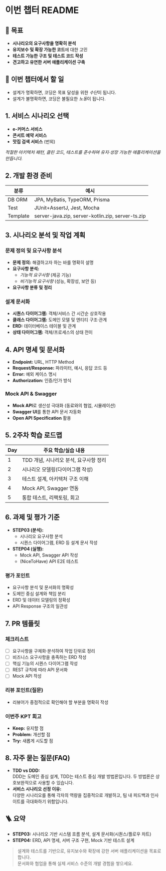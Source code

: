 # 이번 챕터 README

## 🏁 목표

- **시나리오의 요구사항을 명확히 분석**  
- **유지보수 및 확장 가능한 코드**에 대한 고민  
- **테스트 가능한 구조 및 테스트 코드 작성**  
- **견고하고 유연한 서버 애플리케이션 구축**

## 🚩 이번 챕터에서 할 일

- 설계가 명확하면, 코딩은 목표 달성을 위한 *수단*이 됩니다.
- 설계가 불명확하면, 코딩은 불필요한 *노동*이 됩니다.

## 1. 서비스 시나리오 선택

- **e-커머스 서비스**
- **콘서트 예약 서비스**
- **맛집 검색 서비스** (번외)

*적절한 아키텍처 패턴, 클린 코드, 테스트를 준수하며 유지·성장 가능한 애플리케이션을 만듭니다.*

## 2. 개발 환경 준비

| 분류     | 예시                |
|----------|---------------------|
| DB ORM   | JPA, MyBatis, TypeORM, Prisma |
| Test     | JUnit+AssertJ, Jest, Mocha    |
| Template | server-java.zip, server-kotlin.zip, server-ts.zip |

## 3. 시나리오 분석 및 작업 계획

### 문제 정의 및 요구사항 분석

- **문제 정의:** 해결하고자 하는 바를 명확히 설명
- **요구사항 분석:**  
  - *기능적 요구사항* (제공 기능)
  - *비기능적 요구사항* (성능, 확장성, 보안 등)
- **요구사항 분류 및 정리**

### 설계 문서화

- **시퀀스 다이어그램:** 객체/서비스 간 시간순 상호작용
- **클래스 다이어그램:** 도메인 모델 및 엔티티 구조·관계
- **ERD:** 데이터베이스 테이블 및 관계
- **상태 다이어그램:** 객체/프로세스의 상태 전이

## 4. API 명세 및 문서화

- **Endpoint:** URL, HTTP Method
- **Request/Response:** 파라미터, 예시, 응답 코드 등
- **Error:** 예외 케이스 명시
- **Authorization:** 인증/인가 방식

### Mock API & Swagger

- **Mock API**로 생산성 극대화 (동료와의 협업, 시뮬레이션)
- **Swagger UI**를 통한 API 문서 자동화  
- **Open API Specification** 활용

## 5. 2주차 학습 로드맵

| Day | 주요 학습/실습 내용 |
|-----|-------------------|
| 1   | TDD 개념, 시나리오 분석, 요구사항 정리 |
| 2   | 시나리오 모델링(다이어그램 작성)       |
| 3   | 테스트 설계, 아키텍처 구조 이해        |
| 4   | Mock API, Swagger 연동                |
| 5   | 통합 테스트, 리팩토링, 회고           |

## 6. 과제 및 평가 기준

- **STEP03 (분석):**  
  - 시나리오 요구사항 분석  
  - 시퀀스 다이어그램, ERD 등 설계 문서 작성
- **STEP04 (실행):**  
  - Mock API, Swagger API 작성  
  - (NiceToHave) API E2E 테스트

### 평가 포인트

- 요구사항 분석 및 문서화의 명확성
- 도메인 중심 설계와 책임 분리
- ERD 및 데이터 모델링의 정확성
- API Response 구조의 일관성

## 7. PR 템플릿

### 체크리스트

- [ ] 요구사항을 구체화·분석하여 작업 단위로 정리
- [ ] 비즈니스 요구사항을 충족하는 ERD 작성
- [ ] 핵심 기능의 시퀀스 다이어그램 작성
- [ ] REST 규칙에 따라 API 문서화
- [ ] Mock API 작성

### 리뷰 포인트(질문)

- 리뷰어가 중점적으로 확인해야 할 부분을 명확히 작성

### 이번주 KPT 회고

- **Keep:** 유지할 점
- **Problem:** 개선할 점
- **Try:** 새롭게 시도할 점

## 8. 자주 묻는 질문(FAQ)

- **TDD vs DDD:**  
  DDD는 도메인 중심 설계, TDD는 테스트 중심 개발 방법론입니다. 두 방법론은 상호보완적으로 사용할 수 있습니다.
- **서비스 시나리오 선정 이유:**  
  다양한 시나리오를 통해 각자의 역량을 집중적으로 개발하고, 팀 내 피드백과 인사이트를 극대화하기 위함입니다.

## 🪜 요약

- **STEP03:** 시나리오 기반 시스템 흐름 분석, 설계 문서화(시퀀스/플로우 차트)
- **STEP04:** ERD, API 명세, 서버 구조 구현, Mock 기반 테스트 설계

> 설계와 테스트를 기반으로, 유지보수와 확장에 강한 서버 애플리케이션을 목표로 합니다.  
> 문서화와 협업을 통해 실제 서비스 수준의 개발 경험을 쌓으세요.